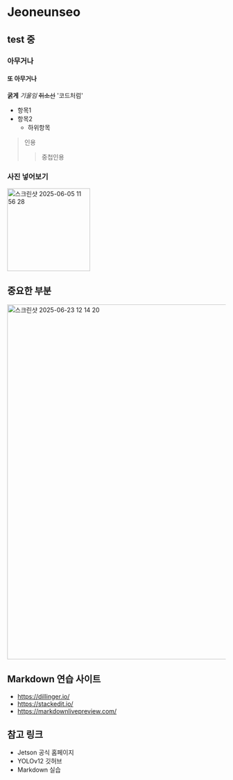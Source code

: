# Jeoneunseo
## test 중
### 아무거나
#### 또 아무거나
**굵게**
*기울임*
~~취소선~~
'코드처럼'
- 항목1
- 항목2
  - 하위항목
>인용
>>중첩인용
### 사진 넣어보기
<img width="191" alt="스크린샷 2025-06-05 11 56 28" src="https://github.com/user-attachments/assets/6c93576b-fd62-477c-b209-6497207129df" />

## 중요한 부분
<img width="819" alt="스크린샷 2025-06-23 12 14 20" src="https://github.com/user-attachments/assets/1cb8a1f8-8636-4e1f-b23b-5078b30961fa" />

## Markdown 연습 사이트

- https://dillinger.io/
- https://stackedit.io/
- https://markdownlivepreview.com/

## 참고 링크
- Jetson 공식 홈페이지
- YOLOv12 깃허브
- Markdown 실습


